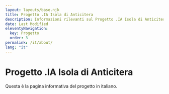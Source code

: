 ```yaml
---
layout: layouts/base.njk
title: Progetto .IA Isola di Anticitera
description: Informazioni rilevanti sul Progetto .IA Isola di Anticitera.
date: Last Modified
eleventyNavigation:
  key: Progetto
  order: 3
permalink: /it/about/
lang: "it"
---
```

# Progetto .IA Isola di Anticitera

Questa è la pagina informativa del progetto in italiano.

